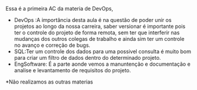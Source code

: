 Essa é a primeira AC da materia de DevOps, 
* DevOps :A importância desta aula é na questão de poder unir os projetos ao longo da nossa carreira, saber versionar é importante pois ter o controle do projeto de forma remota, sem ter que interferir nas mudanças dos outros colegas de trabalho e ainda sim ter um controle no avanço e correção de bugs.
* SQL:Ter um controle dos dados para uma possivel consulta é muito bom para criar um filtro de dados dentro do determinado projeto. 
* EngSoftware: É a parte aonde vemos a manuntenção e documentação e analise e levantamento de requisitos do projeto. 

*Não realizamos as outras materias 
